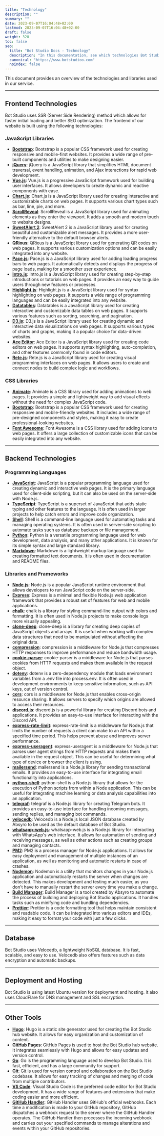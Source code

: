 ```yaml
---
title: "Technology"
description: ""
summary: ""
date: 2023-09-07T16:04:48+02:00
lastmod: 2023-09-07T16:04:48+02:00
draft: false
weight: 320
toc: false
seo:
  title: "Bot Studio Docs - Technology"
  description: "In this documentation, see which technologies Bot Studio is using. Click here to learn more."
  canonical: "https://www.botstudioo.com"
  noindex: false
---
```


This document provides an overview of the technologies and libraries used in our service.

---

## Frontend Technologies

Bot Studio uses SSR (Server Side Rendering) method which allows for faster initial loading and better SEO optimization. The frontend of our website is built using the following technologies:

### JavaScript Libraries

- **[Bootstrap](https://getbootstrap.com)**: Bootstrap is a popular CSS framework used for creating responsive and mobile-first websites. It provides a wide range of pre-built components and utilities to make designing easier.
- **[jQuery](https://jquery.com)**: jQuery is a JavaScript library that simplifies HTML document traversal, event handling, animation, and Ajax interactions for rapid web development.
- **[Vue.js](https://vuejs.org)**: Vue.js is a progressive JavaScript framework used for building user interfaces. It allows developers to create dynamic and reactive components with ease.
- **[Chart.js](https://www.chartjs.org)**: Chart.js is a JavaScript library used for creating interactive and customizable charts on web pages. It supports various chart types such as bar, line, pie, and more.
- **[ScrollReveal](https://scrollrevealjs.org)**: ScrollReveal is a JavaScript library used for animating elements as they enter the viewport. It adds a smooth and modern touch to website designs.
- **[SweetAlert 2](https://sweetalert2.github.io)**: SweetAlert 2 is a JavaScript library used for creating beautiful and customizable alert messages. It provides a more user-friendly alternative to the default browser alerts.
- **[QRious](https://github.com/neocotic/qrious)**: QRious is a JavaScript library used for generating QR codes on web pages. It supports various customization options and can be easily integrated into any website.
- **[Pace.js](https://codebyzach.github.io/pace)**: Pace.js is a JavaScript library used for adding loading progress bars to web pages. It automatically detects and displays the progress of page loads, making for a smoother user experience.
- **[Intro.js](https://introjs.com)**: Intro.js is a JavaScript library used for creating step-by-step introductions or tutorials on web pages. It provides an easy way to guide users through new features or processes.
- **[Highlight.js](https://highlightjs.org)**: Highlight.js is a JavaScript library used for syntax highlighting on web pages. It supports a wide range of programming languages and can be easily integrated into any website.
- **[Datatables](https://datatables.net)**: Datatables is a JavaScript library used for creating interactive and customizable data tables on web pages. It supports various features such as sorting, searching, and pagination.
- **[D3.js](https://d3js.org)**: D3.js is a JavaScript library used for creating dynamic and interactive data visualizations on web pages. It supports various types of charts and graphs, making it a popular choice for data-driven websites.
- **[Ace Editor](https://ace.c9.io)**: Ace Editor is a JavaScript library used for creating code editors on web pages. It supports syntax highlighting, auto-completion, and other features commonly found in code editors.
- **[Rete.js](https://retejs.org)**: Rete.js is a JavaScript library used for creating visual programming interfaces on web pages. It allows users to create and connect nodes to build complex logic and workflows.

### CSS Libraries

- **[Animate](https://animate.style)**: Animate is a CSS library used for adding animations to web pages. It provides a simple and lightweight way to add visual effects without the need for complex JavaScript code.
- **[Bootstrap](https://getbootstrap.com)**: Bootstrap is a popular CSS framework used for creating responsive and mobile-friendly websites. It includes a wide range of pre-designed components and styles, making it easy to create professional-looking websites.
- **[Font Awesome](https://fontawesome.com)**: Font Awesome is a CSS library used for adding icons to web pages. It offers a large collection of customizable icons that can be easily integrated into any website.

---

## Backend Technologies

### Programming Languages

- **[JavaScript](https://www.javascript.com)**: JavaScript is a popular programming language used for creating dynamic and interactive web pages. It is the primary language used for client-side scripting, but it can also be used on the server-side with Node.js.
- **[TypeScript](https://www.typescriptlang.org)**: TypeScript is a superset of JavaScript that adds static typing and other features to the language. It is often used in larger projects to help catch errors and improve code organization.
- **[Shell](https://en.wikipedia.org/wiki/Shell_script)**: Shell is a command-line language used for automating tasks and managing operating systems. It is often used in server-side scripting to automate tasks such as database backups or file management.
- **[Python](https://www.python.org)**: Python is a versatile programming language used for web development, data analysis, and many other applications. It is known for its simple syntax and large standard library.
- **[Markdown](https://www.markdownguide.org)**: Markdown is a lightweight markup language used for creating formatted text documents. It is often used in documentation and README files.

### Libraries and Frameworks

- **[Node.js](https://nodejs.org)**: Node.js is a popular JavaScript runtime environment that allows developers to run JavaScript code on the server-side.
- **[Express](https://expressjs.com)**: Express is a minimal and flexible Node.js web application framework that provides a robust set of features for web and mobile applications.
- **[chalk](https://www.npmjs.com/package/chalk)**: chalk is a library for styling command-line output with colors and formatting. It is often used in Node.js projects to make console logs more visually appealing.
- **[clone-deep](https://www.npmjs.com/package/clone-deep)**: clone-deep is a library for creating deep copies of JavaScript objects and arrays. It is useful when working with complex data structures that need to be manipulated without affecting the original data.
- **[compression](http://expressjs.com/en/resources/middleware/compression.html)**: compression is a middleware for Node.js that compresses HTTP responses to improve performance and reduce bandwidth usage.
- **[cookie-parser](https://www.npmjs.com/package/cookie-parser)**: cookie-parser is a middleware for Node.js that parses cookies from HTTP requests and makes them available in the request object.
- **[dotenv](https://www.npmjs.com/package/dotenv)**: dotenv is a zero-dependency module that loads environment variables from a .env file into process.env. It is often used in development environments to keep sensitive information, such as API keys, out of version control.
- **[cors](https://expressjs.com/en/resources/middleware/cors.html)**: cors is a middleware for Node.js that enables cross-origin resource sharing. It allows servers to specify which origins are allowed to access their resources.
- **[discord.js](https://discord.js.org)**: discord.js is a powerful library for creating Discord bots and applications. It provides an easy-to-use interface for interacting with the Discord API.
- **[express-rate-limit](https://www.npmjs.com/package/express-rate-limit)**: express-rate-limit is a middleware for Node.js that limits the number of requests a client can make to an API within a specified time period. This helps prevent abuse and improves server performance.
- **[express-useragent](https://www.npmjs.com/package/express-useragent)**: express-useragent is a middleware for Node.js that parses user agent strings from HTTP requests and makes them available in the request object. This can be useful for determining what type of device or browser the client is using.
- **[mailersend](https://www.mailersend.com)**: mailersend is a Node.js library for sending transactional emails. It provides an easy-to-use interface for integrating email functionality into applications.
- **[python-shell](https://github.com/extrabacon/python-shell)**: python-shell is a Node.js library that allows for the execution of Python scripts from within a Node application. This can be useful for integrating machine learning or data analysis capabilities into an application.
- **[telegraf](https://github.com/telegraf)**: telegraf is a Node.js library for creating Telegram bots. It provides an easy-to-use interface for handling incoming messages, sending replies, and managing bot commands.
- **[velocedb](https://github.com/amirfarzamnia/VeloceDB)**: Velocedb is a Node.js local JSON database created by Absyro to be used as the default database of Bot Studio.
- **[whatsapp-web.js](https://wwebjs.dev)**: whatsapp-web.js is a Node.js library for interacting with WhatsApp's web interface. It allows for automation of sending and receiving messages, as well as other actions such as creating groups and managing contacts.
- **[PM2](https://pm2.keymetrics.io)**: PM2 is a process manager for Node.js applications. It allows for easy deployment and management of multiple instances of an application, as well as monitoring and automatic restarts in case of crashes.
- **[Nodemon](https://nodemon.io)**: Nodemon is a utility that monitors changes in your Node.js application and automatically restarts the server when changes are detected. This makes development and testing much easier, as you don't have to manually restart the server every time you make a change.
- **[Build Manager](https://github.com/amirfarzamnia/buildm)**: Build Manager is a tool created by Absyro to automate the process of building and deploying Bot Studio applications. It handles tasks such as minifying code and bundling dependencies.
- **[Prettier](https://prettier.io)**: Prettier is a code formatting tool that helps maintain consistent and readable code. It can be integrated into various editors and IDEs, making it easy to format your code with just a few clicks.

---

## Database

Bot Studio uses Velocedb, a lightweight NoSQL database. It is fast, scalable, and easy to use. Velocedb also offers features such as data encryption and automatic backups.

---

## Deployment and Hosting

Bot Studio is using latest Ubuntu version for deployment and hosting. It also uses CloudFlare for DNS management and SSL encryption.

---

## Other Tools

- **[Hugo](https://gohugo.io)**: Hugo is a static site generator used for creating the Bot Studio hub website. It allows for easy organization and customization of content.
- **[GitHub Pages](https://pages.github.com)**: GitHub Pages is used to host the Bot Studio hub website. It integrates seamlessly with Hugo and allows for easy updates and version control.
- **[Go](https://go.dev)**: Go is the programming language used to develop Bot Studio. It is fast, efficient, and has a large community for support.
- **[Git](https://git-scm.com)**: Git is used for version control and collaboration on the Bot Studio codebase. It allows for easy tracking of changes and merging of code from multiple contributors.
- **[VS Code](https://code.visualstudio.com)**: Visual Studio Code is the preferred code editor for Bot Studio development. It has a wide range of features and extensions that make coding easier and more efficient.
- **[GitHub Handler](https://github.com/amirfarzamnia/github-handler)**: GitHub Handler uses GitHub's official webhooks. Each time a modification is made to your GitHub repository, GitHub dispatches a webhook request to the server where the GitHub Handler operates. The GitHub Handler then processes the incoming webhook and carries out your specified commands to manage alterations and events within your GitHub repositories.
